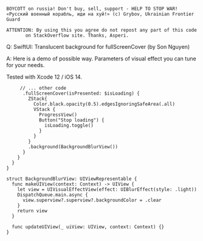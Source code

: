 ```
BOYCOTT on russia! Don't buy, sell, support - HELP TO STOP WAR!
«Русский военный корабль, иди на хуй!» (c) Grybov, Ukrainian Frontier Guard

ATTENTION: By using this you agree do not repost any part of this code
       on StackOverflow site. Thanks, Asperi.
```

Q: SwiftUI: Translucent background for fullScreenCover (by Son Nguyen)

A: Here is a demo of possible way. Parameters of visual effect you can tune for your needs.

Tested with Xcode 12 / iOS 14.


```
     // ... other code
      .fullScreenCover(isPresented: $isLoading) {
        ZStack{
          Color.black.opacity(0.5).edgesIgnoringSafeArea(.all)
          VStack {
            ProgressView()
            Button("Stop loading") {
              isLoading.toggle()
            }
          }
        }
        .background(BackgroundBlurView())
      }
    }
  }
}

struct BackgroundBlurView: UIViewRepresentable {
  func makeUIView(context: Context) -> UIView {
    let view = UIVisualEffectView(effect: UIBlurEffect(style: .light))
    DispatchQueue.main.async {
      view.superview?.superview?.backgroundColor = .clear
    }
    return view
  }

  func updateUIView(_ uiView: UIView, context: Context) {}
}
```
